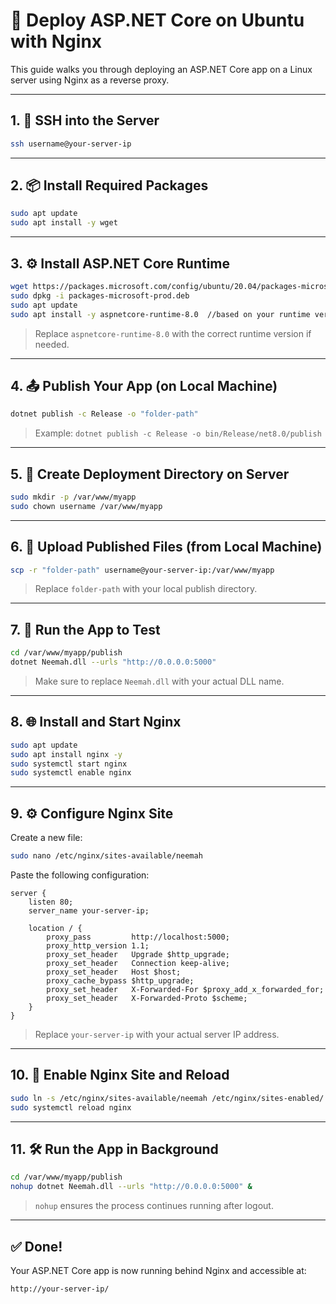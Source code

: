 
# 🚀 Deploy ASP.NET Core on Ubuntu with Nginx

This guide walks you through deploying an ASP.NET Core app on a Linux server using Nginx as a reverse proxy.

---


## 1. 🔐 SSH into the Server

```bash
ssh username@your-server-ip
```

---

## 2. 📦 Install Required Packages

```bash
sudo apt update
sudo apt install -y wget
```

---

## 3. ⚙️ Install ASP.NET Core Runtime

```bash
wget https://packages.microsoft.com/config/ubuntu/20.04/packages-microsoft-prod.deb -O packages-microsoft-prod.deb
sudo dpkg -i packages-microsoft-prod.deb
sudo apt update
sudo apt install -y aspnetcore-runtime-8.0  //based on your runtime version
```

> Replace `aspnetcore-runtime-8.0` with the correct runtime version if needed.

---

## 4. 📤 Publish Your App (on Local Machine)

```bash
dotnet publish -c Release -o "folder-path"
```

> Example: `dotnet publish -c Release -o bin/Release/net8.0/publish`

---

## 5. 📁 Create Deployment Directory on Server

```bash
sudo mkdir -p /var/www/myapp
sudo chown username /var/www/myapp
```

---

## 6. 📡 Upload Published Files (from Local Machine)

```bash
scp -r "folder-path" username@your-server-ip:/var/www/myapp
```

> Replace `folder-path` with your local publish directory.

---

## 7. 🚀 Run the App to Test

```bash
cd /var/www/myapp/publish
dotnet Neemah.dll --urls "http://0.0.0.0:5000"
```

> Make sure to replace `Neemah.dll` with your actual DLL name.

---

## 8. 🌐 Install and Start Nginx

```bash
sudo apt update
sudo apt install nginx -y
sudo systemctl start nginx
sudo systemctl enable nginx
```

---

## 9. ⚙️ Configure Nginx Site

Create a new file:

```bash
sudo nano /etc/nginx/sites-available/neemah
```

Paste the following configuration:

```nginx
server {
    listen 80;
    server_name your-server-ip;

    location / {
        proxy_pass         http://localhost:5000;
        proxy_http_version 1.1;
        proxy_set_header   Upgrade $http_upgrade;
        proxy_set_header   Connection keep-alive;
        proxy_set_header   Host $host;
        proxy_cache_bypass $http_upgrade;
        proxy_set_header   X-Forwarded-For $proxy_add_x_forwarded_for;
        proxy_set_header   X-Forwarded-Proto $scheme;
    }
}
```

> Replace `your-server-ip` with your actual server IP address.

---

## 10. 🔗 Enable Nginx Site and Reload

```bash
sudo ln -s /etc/nginx/sites-available/neemah /etc/nginx/sites-enabled/
sudo systemctl reload nginx
```

---

## 11. 🛠️ Run the App in Background

```bash
cd /var/www/myapp/publish
nohup dotnet Neemah.dll --urls "http://0.0.0.0:5000" &
```

> `nohup` ensures the process continues running after logout.

---

## ✅ Done!

Your ASP.NET Core app is now running behind Nginx and accessible at:

```text
http://your-server-ip/
```
